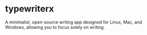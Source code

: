 # typewriterx

A minimalist, open-source writing app designed for Linux, Mac, and Windows, allowing you to focus solely on writing.
